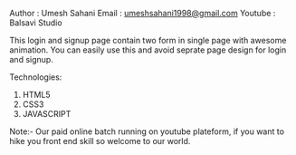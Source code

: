 Author : Umesh Sahani
Email : umeshsahani1998@gmail.com
Youtube : Balsavi Studio


This login and signup page contain two form in single page with awesome animation.
You can easily use this and avoid seprate page design for login and signup.

Technologies:
1. HTML5
2. CSS3
3. JAVASCRIPT  


Note:- Our paid online batch running on youtube plateform, if you want to hike you 
front end skill so welcome to our world.

